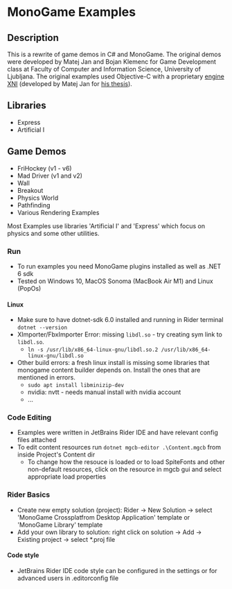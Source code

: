 # MonoGame Examples

## Description
This is a rewrite of game demos in C# and MonoGame. The original demos were developed by Matej Jan and Bojan Klemenc for Game Development class at Faculty of Computer and Information Science, University of Ljubljana. The original examples used Objective-C with a proprietary [engine XNI](https://github.com/thes3m/XNI) (developed by Matej Jan for [his thesis](http://eprints.fri.uni-lj.si/1545/1/Jan1.pdf)).

## Libraries
- Express
- Artificial I

## Game Demos
- FriHockey (v1 - v6)
- Mad Driver (v1 and v2)
- Wall
- Breakout
- Physics World
- Pathfinding
- Various Rendering Examples

Most Examples use libraries 'Artificial I' and 'Express' which focus on physics and some other utilities.

### Run
- To run examples you need MonoGame plugins installed as well as .NET 6 sdk
- Tested on Windows 10, MacOS Sonoma (MacBook Air M1) and Linux (PopOs)

#### Linux 
- Make sure to have dotnet-sdk 6.0 installed and running in Rider terminal `dotnet --version`
- XImporter/FbxImporter Error: missing `libdl.so` - try creating sym link to `libdl.so`.
   - `ln -s /usr/lib/x86_64-linux-gnu/libdl.so.2 /usr/lib/x86_64-linux-gnu/libdl.so`
- Other build errors: a fresh linux install is missing some libraries that monogame content builder depends on. Install the ones that are mentioned in errors.
   - `sudo apt install libminizip-dev`
   - nvidia: nvtt - needs manual install with nvidia account
   - ...

### Code Editing
- Examples were written in JetBrains Rider IDE and have relevant config files attached
- To edit content resources run ```dotnet mgcb-editor .\Content.mgcb``` from inside Project's Content dir
    - To change how the resouce is loaded or to load SpiteFonts and other non-default resources, click on the resource in mgcb gui and select appropriate load properties

### Rider Basics
- Create new empty solution (project): Rider -> New Solution -> select 'MonoGame Crossplatfrom Desktop Application' template or 'MonoGame Library' template
- Add your own library to solution: right click on solution -> Add -> Existing project -> select *.proj file

#### Code style
- JetBrains Rider IDE code style can be configured in the settings or for advanced users in .editorconfig file
